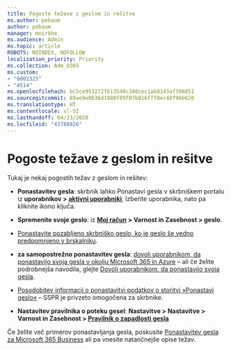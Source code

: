 ```yaml
---
title: Pogoste težave z geslom in rešitve
ms.author: pebaum
author: pebaum
manager: mnirkhe
ms.audience: Admin
ms.topic: article
ROBOTS: NOINDEX, NOFOLLOW
localization_priority: Priority
ms.collection: Adm_O365
ms.custom:
- "9002325"
- "4514"
ms.openlocfilehash: bc5ce953272fb13540c340cec1ab8143af398d51
ms.sourcegitcommit: 89ae9e8b36d1980f89f07b016fff0ec48f96b620
ms.translationtype: HT
ms.contentlocale: sl-SI
ms.lasthandoff: 04/23/2020
ms.locfileid: "43788826"
---
```

# <a name="common-password-issues-and-resolutions"></a>Pogoste težave z geslom in rešitve

Tukaj je nekaj pogostih težav z geslom in rešitev:

- **Ponastavitev gesla**: skrbnik lahko Ponastavi gesla v skrbniškem portalu iz **uporabnikov > [aktivni uporabniki](https://portal.office.com/adminportal/home#/users)**; Izberite uporabnika, nato pa kliknite ikono ključa.

- **Spremenite svoje geslo**: iz **[Moj račun](https://portal.office.com/account/#home) > Varnost in Zasebnost > geslo**.

- [Ponastavite pozabljeno skrbniško geslo, ko je geslo še vedno predpomnjeno v brskalniku](https://docs.microsoft.com/microsoft-365/admin/add-users/reset-passwords?view=o365-worldwide#reset-my-office-365-tenant-admin-password).

- **za samopostrežno ponastavitev gesla**: [dovoli uporabnikom, da ponastavijo svoja gesla v okolju Microsoft 365 in Azure](https://portal.office.com/adminportal/home#/SettingsMultiPivot/:/Settings/L1/SelfServiceReset) – ali če želite podrobnejša navodila, glejte [Dovoli uporabnikom, da ponastavijo svoja gesla](https://docs.microsoft.com/microsoft-365/admin/add-users/let-users-reset-passwords).

- [Posodobitev informacij o ponastavitvi podatkov o storitvi »Ponastavi geslo«](https://go.microsoft.com/fwlink/?linkid=849451) – SSPR je privzeto omogočena za skrbnike. 

- **Nastavitev pravilnika o poteku gesel**: **Nastavitve > Nastavitve > Varnost in Zasebnost > [Pravilnik o zapadlosti gesla](https://admin.microsoft.com/AdminPortal/Home#/SettingsMultiPivot/:/Settings/L1/PasswordPolicy)**

Če želite več primerov ponastavljanja gesla, poskusite [Ponastavitev gesla za Microsoft 365 Business](https://docs.microsoft.com/microsoft-365/admin/add-users/reset-passwords) ali pa vnesite natančnejše opise težav.
